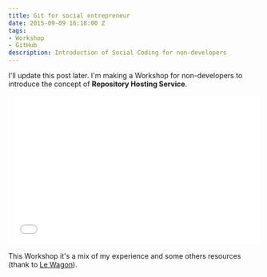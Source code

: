 ```yaml
---
title: Git for social entrepreneur
date: 2015-09-09 16:18:00 Z
tags:
- Workshop
- GitHub
description: Introduction of Social Coding for non-developers
---
```


I'll update this post later. I'm making a Workshop for non-developers to introduce the concept of **Repository Hosting Service**.

<iframe src="//slides.com/doriansomers/deck/embed" width="100%" height="300px" scrolling="no" frameborder="0" webkitallowfullscreen mozallowfullscreen allowfullscreen></iframe>

This Workshop it's a mix of my experience and some others resources (thank to [Le Wagon](http://lewagon.org)).
